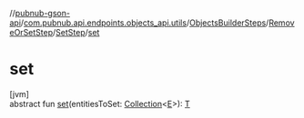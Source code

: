 //[pubnub-gson-api](../../../../../index.md)/[com.pubnub.api.endpoints.objects_api.utils](../../../index.md)/[ObjectsBuilderSteps](../../index.md)/[RemoveOrSetStep](../index.md)/[SetStep](index.md)/[set](set.md)

# set

[jvm]\
abstract fun [set](set.md)(entitiesToSet: [Collection](https://docs.oracle.com/javase/8/docs/api/java/util/Collection.html)&lt;[E](index.md)&gt;): [T](index.md)
